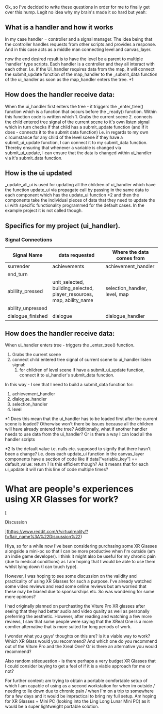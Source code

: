 Ok, so I've decided to write these questions in order for me to finally get over this hump. Legit no idea why my brain's made it so hard but yeah:

<h2>What is a handler and how it works</h2>
In my case handler = controller and a signal manager. The idea being that the controller handles requests from other scripts and provides a response. And in this case acts as a middle man connecting level and canvas_layer.

now the end desired result is to have the level be a parent to multiple 'handler' type scripts. Each handler is a controller and they all interact with each other. I.e. if the UI_handler requires data from the map, it will connect the submit_update function of the map_handler to the \_submit_data function of the ui_handler as soon as the map_handler enters the tree.  \*1
## How does the handler receive data:

When the ui_handler first enters the tree - it triggers the \_enter_tree() function which is a function that occurs before the \_ready() function. Within this function code is written which 1. Grabs the current scene 2. connects the child entered tree signal of the current scene to it's own listen signal which in turn checks if that child has a submit_update function (and if it does - connects it to the submit data function) i.e. in regards to my own circumstance for any child of the level scene if they have a submit_ui_update function, I can connect it to my submit_data function. Thereby ensuring that whenever a variable is changed via submit_ui_update, I can ensure that the data is changed within ui_handler via it's submit_data function.
## How is the ui updated

\_update_all_ui is used for updating all the children of ui_handler which have the function update_ui via propagate call by passing in the same data to each component which has the update_ui function \*2 and then the components take the individual pieces of data that they need to update the ui with specific functionality programmed for the default cases. In the example project it is not called though.

## Specifics for my project (ui_handler).

### Signal Connections


| Signal Name       | data requested                                                        | Where the data comes from     |
| ----------------- | --------------------------------------------------------------------- | ----------------------------- |
| surrender         | achievements                                                          | achievement_handler           |
| end_turn          |                                                                       |                               |
| abillity_pressed  | unit_selected, building_selected, player_resources, map, ability_name | selection_handler, level, map |
| ability_unpressed |                                                                       |                               |
| dialogue_finished | dialogue                                                              | dialogue_handler              |

## How does the handler receive data:

When ui_handler enters tree - triggers the \_enter_tree() function. 
1. Grabs the current scene 
2. connect child entered tree signal of current scene to ui_handler listen signal:
	1. for children of level scene if have a submit_ui_update function, connect it to ui_handler's submit_data function.

In this way - I see that I need to build a submit_data function for:
1. achievement_handler
2. dialogue_handler
3. selection_handler
4. level





\*1 Does this mean that the ui_handler has to be loaded first after the current scene is loaded? Otherwise won't there be issues because all the children will have already entered the tree? Additionally, what if another handler needs to use data from the ui_handler? Or is there a way I can load all the handler scripts

\*2 Is the default value i.e. nulls etc. supposed to signify that there hasn't been a change? i.e. does each update_ui function in the canvas_layer components have a section of code like if data\["variable_key"] == default_value: return ? Is this efficient though? As it means that for each ui_update it will run this line of code multiple times?



# What are people's experiences using XR Glasses for work?

[

Discussion

](https://www.reddit.com/r/virtualreality/?f=flair_name%3A%22Discussion%22)

Hiya, so for a while now I've been considering purchasing some XR Glasses alongside a mini-pc so that I can be more productive when I'm outside (am an indie game developer). I think it might also be useful for my chronic pain (due to medical conditions) as I am hoping that I would be able to use them whilst lying down (I can touch type).

However, I was hoping to see some discussion on the validity and practicality of using XR Glasses for such a purpose. I've already watched some video reviews and read some online reviews but am worried that these may be biased due to sponsorships etc. So was wondering for some more opinions?

I had originally planned on purchasting the Viture Pro XR glasses after seeing that they had better audio and video quality as well as personally preferring the aesthetic. However, after reading and watching a few more reviews, I saw that some people were saying that the XReal One is a more comfier alternative that is more suited for long periods of work.

I wonder what you guys' thoughts on this are? Is it a viable way to work? Which XR Glass would you recommend? And which one do you recommend out of the Viture Pro and the Xreal One? Or is there an alternative you would recommend?

Also random sidequestion - is there perhaps a very budget XR Glasses that I could consider buying to get a feel of if it is a viable approach for me or not?

For further context: am trying to obtain a portable comfortable setup of which I am capable of using as a second workstation for when im outside / needing to lie down due to chronic pain / when I'm on a trip to somewhere for a few days and it would be impractical to bring my full setup. Am hoping for XR Glasses + Mini PC (looking into the Ling Long Lunar Mini PC) as it would be a super lightweight portable solution.